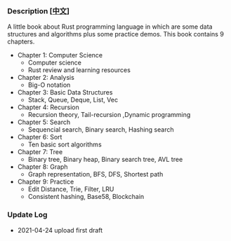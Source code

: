 ### Description  [[中文](./README_CN.md)] 

A little book about Rust programming language in which are some data structures and algorithms plus some practice demos. This book contains 9 chapters.

* Chapter 1: Computer Science
    - Computer science
    - Rust review and learning resources
* Chapter 2: Analysis
    - Big-O notation
* Chapter 3: Basic Data Structures
    - Stack, Queue, Deque, List, Vec
* Chapter 4: Recursion
    - Recursion theory, Tail-recursion  ,Dynamic programming
* Chapter 5: Search
    - Sequencial search, Binary search, Hashing search
* Chapter 6: Sort
    - Ten basic sort algorithms
* Chapter 7: Tree
    - Binary tree, Binary heap, Binary search tree, AVL tree
* Chapter 8: Graph
    - Graph representation, BFS, DFS, Shortest path
* Chapter 9: Practice
    - Edit Distance, Trie, Filter, LRU
    - Consistent hashing, Base58, Blockchain

### Update Log 
* 2021-04-24 upload first draft
